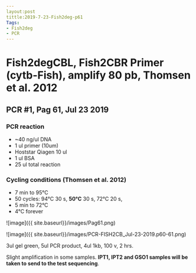 ```yaml
---
layout:post
tittle:2019-7-23-Fish2deg-p61
Tags:
- Fish2deg
- PCR
---
```

# Fish2degCBL, Fish2CBR Primer (cytb-Fish), amplify **80 pb**, Thomsen et al. 2012
## **PCR #1, Pag 61, Jul 23 2019**

### **PCR reaction**
* ~40 ng/ul DNA
* 1 ul primer (10um)
* Hoststar Qiagen 10 ul
* 1 ul BSA
* 25 ul total reaction


### **Cycling conditions (Thomsen et al. 2012)**
- 7 min to 95°C
- 50 cycles:
  94°C 30 s,
  **50°C** 30 s,
  72°C 20 s,
- 5 min to 72°C
- 4°C forever


![image]({{ site.baseurl}}/images/Pag61.png)

![image]({{ site.baseurl}}/images/PCR-FISH2CB_Jul-23-2019.p60-61.png)

3ul gel green,
5ul PCR product,
4ul 1kb,
100 v, 2 hrs.

Slight amplification in some samples. **IPT1, IPT2 and GSO1 samples will be taken to send to the test sequencing**.
